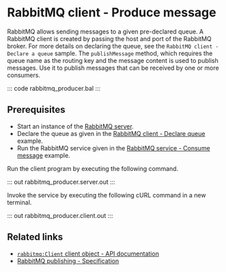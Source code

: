 # RabbitMQ client - Produce message

RabbitMQ allows sending messages to a given pre-declared queue. A RabbitMQ client is created by passing the host and port of the RabbitMQ broker. For more details on declaring the queue, see the `RabbitMQ client - Declare a queue` sample. The `publishMessage` method, which requires the queue name as the routing key and the message content is used to publish messages. Use it to publish messages that can be received by one or more consumers.

::: code rabbitmq_producer.bal :::

## Prerequisites
- Start an instance of the [RabbitMQ server](https://www.rabbitmq.com/download.html).
- Declare the queue as given in the [RabbitMQ client - Declare queue](/learn/by-example/rabbitmq-queue-declare/) example.
- Run the RabbitMQ service given in the [RabbitMQ service - Consume message](/learn/by-example/rabbitmq-consumer/) example.

Run the client program by executing the following command.

::: out rabbitmq_producer.server.out :::

Invoke the service by executing the following cURL command in a new terminal.

::: out rabbitmq_producer.client.out :::

## Related links
- [`rabbitmq:Client` client object - API documentation](https://lib.ballerina.io/ballerinax/rabbitmq/latest/clients/Client)
- [RabbitMQ publishing - Specification](https://github.com/ballerina-platform/module-ballerinax-rabbitmq/blob/master/docs/spec/spec.md#5-publishing)
